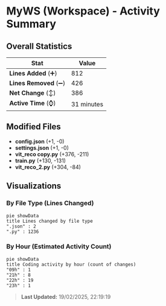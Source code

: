 # MyWS (Workspace) - Activity Summary 

## Overall Statistics

| Stat                   | Value                                                             |
| ---------------------- | ----------------------------------------------------------------- |
| **Lines Added** (➕)   | 812                                          |
| **Lines Removed** (➖) | 426                                        |
| **Net Change** (↕)    | 386                |
| **Active Time** (⌚)   | 31 minutes |


## Modified Files
- **config.json** (+1, -0)
- **settings.json** (+1, -0)
- **vit_reco copy.py** (+376, -211)
- **train.py** (+130, -131)
- **vit_reco_2.py** (+304, -84)

## Visualizations

### By File Type (Lines Changed)

```mermaid
pie showData
title Lines changed by file type
".json" : 2
".py" : 1236
```

### By Hour (Estimated Activity Count)

```mermaid
pie showData
title Coding activity by hour (count of changes)
"09h" : 1
"21h" : 8
"22h" : 19
"23h" : 1
```


> **Last Updated:** 19/02/2025, 22:19:19